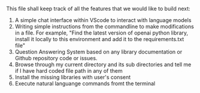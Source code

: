 This file shall keep track of all the features that we would like to build next:
1. A simple chat interface within VScode to interact with language models
2. Writing simple instructions from the commandline to make modifications in a file. For example, "Find the latest version of openai python library, install it locally to this environment and add it to the requirements.txt file"
3. Question Answering System based on any library documentation or Github repository code or issues.
4. Browse through my current directory and its sub directories and tell me if I have hard coded file path in any of them
5. Install the missing libraries with user's consent
6. Execute natural languange commands fromt the terminal